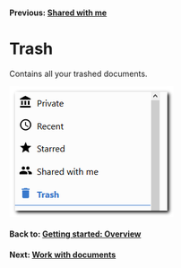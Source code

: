 #### Previous: [Shared with me](./shared-with-me.md)

# Trash

Contains all your trashed documents.

![Trash](./img/trash.png)

#### Back to: [Getting started: Overview](./getting-started.md)
#### Next: [Work with documents](../documents/work-with-documents.md)